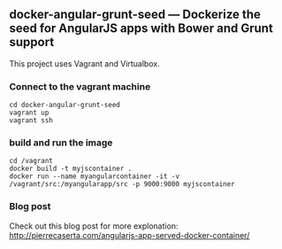## docker-angular-grunt-seed — Dockerize the seed for AngularJS apps with Bower and Grunt support

This project uses Vagrant and Virtualbox.

### Connect to the vagrant machine

```
cd docker-angular-grunt-seed
vagrant up
vagrant ssh
```

### build and run the image

```
cd /vagrant
docker build -t myjscontainer .
docker run --name myangularcontainer -it -v /vagrant/src:/myangularapp/src -p 9000:9000 myjscontainer
```

### Blog post

Check out this blog post for more explonation: http://pierrecaserta.com/angularjs-app-served-docker-container/

